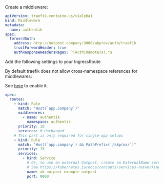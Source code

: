 Create a middleware:

```yaml
apiVersion: traefik.containo.us/v1alpha1
kind: Middleware
metadata:
  name: authentik
spec:
  forwardAuth:
    address: http://outpost.company:9000/akprox/auth/traefik
    trustForwardHeader: true
    authResponseHeadersRegex: ^(Auth|Remote|X).*$
```

Add the following settings to your IngressRoute

By default traefik does not allow cross-namespace references for middlewares:

See [here](https://doc.traefik.io/traefik/v2.4/providers/kubernetes-crd/#allowcrossnamespace) to enable it.

```yaml
spec:
  routes:
    - kind: Rule
      match: "Host(`app.company`)"
      middlewares:
        - name: authentik
          namespace: authentik
      priority: 10
      services: # Unchanged
    # This part is only required for single-app setups
    - kind: Rule
      match: "Host(`app.company`) && PathPrefix(`/akprox/`)"
      priority: 15
      services:
        - kind: Service
          # Or, to use an external Outpost, create an ExternalName service and reference that here.
          # See https://kubernetes.io/docs/concepts/services-networking/service/#externalname
          name: ak-outpost-example-outpost
          port: 9000
```
